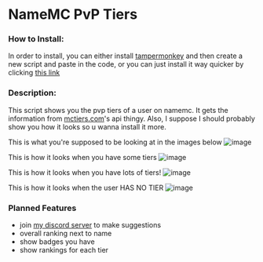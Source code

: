 # NameMC PvP Tiers

### How to Install:
In order to install, you can either install [tampermonkey](https://www.tampermonkey.net) and then create a new script and paste in the code, or you can just install it way quicker by clicking [this link](https://greasyfork.org/en/scripts/499332-namemc-pvp-tiers-display)

### Description:
This script shows you the pvp tiers of a user on namemc. It gets the information from [mctiers.com](mctiers.com)'s api thingy. Also, I suppose I should probably show you how it looks so u wanna install it more.

This is what you're supposed to be looking at in the images below
![image](https://github.com/AlphaLeoli/NameMC-PvP-Tiers/assets/111104533/764af988-2d77-42ec-87f0-42fa6d9c4d00)


This is how it looks when you have some tiers
![image](https://github.com/AlphaLeoli/NameMC-PvP-Tiers/assets/111104533/b855c36e-e75a-489e-94de-b2e6a878a789)


This is how it looks when you have lots of tiers!
![image](https://github.com/AlphaLeoli/NameMC-PvP-Tiers/assets/111104533/72e1313f-799c-470a-8a89-0ea4d56678b3)


This is how it looks when the user HAS NO TIER
![image](https://github.com/AlphaLeoli/NameMC-PvP-Tiers/assets/111104533/40418915-9d9e-4f55-8e15-9535e2298909)

### Planned Features
- join [my discord server](https://discord.gg/hZNyQE3nJy) to make suggestions
- overall ranking next to name
- show badges you have
- show rankings for each tier
